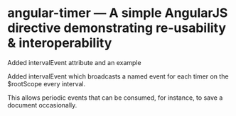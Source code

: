 # angular-timer — A simple AngularJS directive demonstrating re-usability & interoperability

Added intervalEvent attribute and an example

Added intervalEvent which broadcasts a named event for each timer on the
$rootScope every interval.

This allows periodic events that can be consumed, for instance, to save
a document occasionally.



